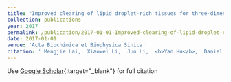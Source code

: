 ```yaml
---
title: "Improved clearing of lipid droplet-rich tissues for three-dimensional structural elucidation"
collection: publications
year: 2017
permalink: /publication/2017-01-01-Improved-clearing-of-lipid-droplet-rich-tissues-for-three-dimensional-structural-elucidation
date: 2017-01-01
venue: 'Acta Biochimica et Biophysica Sinica'
citation: ' Mengjie Lai,  Xiaowei Li,  Jun Li,  <b>Yan Hu</b>,  Daniel Czajkowsky,  Zhifeng Shao, &quot;Improved clearing of lipid droplet-rich tissues for three-dimensional structural elucidation.&quot; Acta Biochimica et Biophysica Sinica, 2017.'
---
```

Use [Google Scholar](https://scholar.google.com/scholar?q=Improved+clearing+of+lipid+droplet+rich+tissues+for+three+dimensional+structural+elucidation){:target="_blank"} for full citation